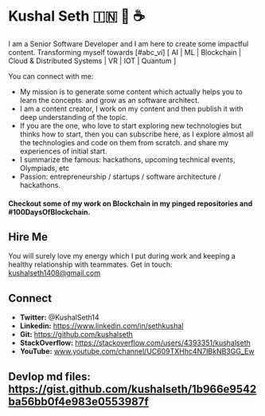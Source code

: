 
# Kushal Seth :india: :pray: :coffee:

I am a Senior Software Developer and I am here to create some impactful content. Transforming myself towards  [#abc_vi] [ AI | ML | Blockchain | Cloud & Distributed Systems  | VR | IOT | Quantum ] 

You can connect with me: 

- My mission is to generate some content which actually helps you to learn the concepts. and grow as an software architect.
- I am a content creator, I work on my content and then publish it with deep understanding of the topic.
- If you are the one, who love to start exploring new technologies but thinks how to start, then you can subscribe here, as I explore almost all the technologies and code on them from scratch. and share my experiences of initial start.
- I summarize the famous: hackathons, upcoming technical events, Olympiads, etc 
- Passion: entrepreneurship / startups / software architecture / hackathons.


#### Checkout some of my work on Blockchain in my pinged repositories and #100DaysOfBlockchain.

## Hire Me 

You will surely love my energy which I put during work and keeping a healthy relationship with teammates. Get in touch: [kushalseth1408@gmail.com](mailto:kushalseth1408@gmail.com)


## Connect
- **Twitter:** @KushalSeth14
- **Linkedin:** https://www.linkedin.com/in/sethkushal
- **Git:** https://github.com/kushalseth
- **StackOverflow:** https://stackoverflow.com/users/4393351/kushalseth
- **YouTube:** www.youtube.com/channel/UC609TXHhc4N7IBkNB3GG_Ew

## Devlop md files: https://gist.github.com/kushalseth/1b966e9542ba56bb0f4e983e0553987f 
